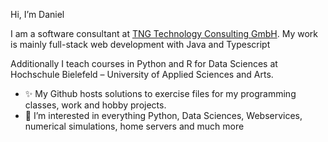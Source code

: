 Hi, I’m Daniel

I am a software consultant at [TNG Technology Consulting GmbH](https://github.com/TNG/). My work is mainly full-stack web development with Java and Typescript

Additionally I teach courses in Python and R for Data Sciences at Hochschule Bielefeld – University of Applied Sciences and Arts.

- ✨ My Github hosts solutions to exercise files for my programming classes, work and hobby projects.
- 👀 I’m interested in everything Python, Data Sciences, Webservices, numerical simulations, home servers and much more
